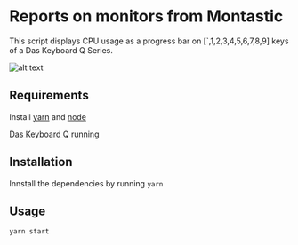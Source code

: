 # Reports on monitors from Montastic

This script displays CPU usage as a progress bar on 
[`,1,2,3,4,5,6,7,8,9] keys of a Das Keyboard Q Series.

![alt text](./assets/q-cpu-usage.png "Q CPU usage")
## Requirements

Install [yarn](https://yarnpkg.com/en/) and [node](https://nodejs.org/en/)

[Das Keyboard Q](https://daskeyboard.io/get-started/download) running 

## Installation

Innstall the dependencies by running
`yarn`

## Usage 

`yarn start`
